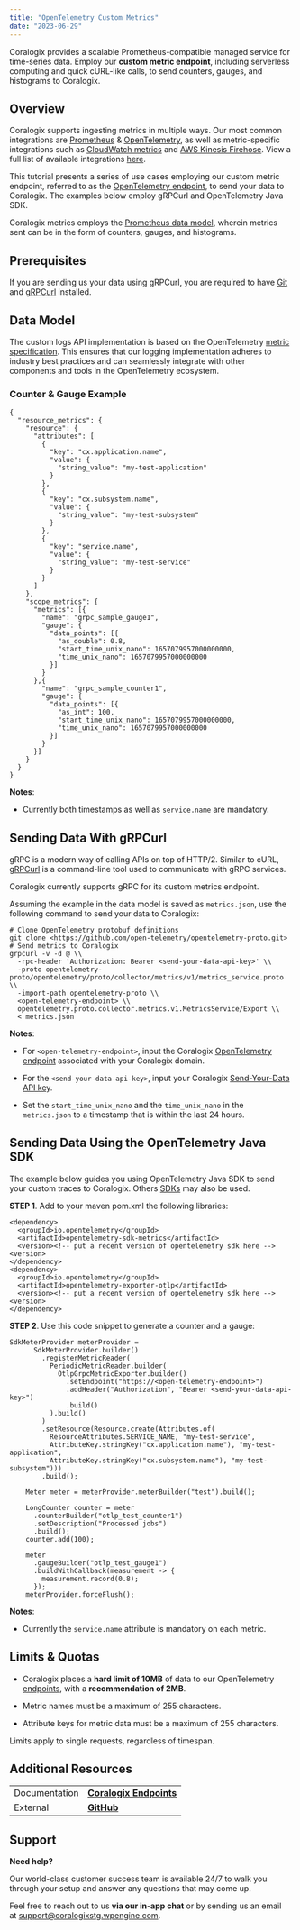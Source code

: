 ```yaml
---
title: "OpenTelemetry Custom Metrics"
date: "2023-06-29"
---
```


Coralogix provides a scalable Prometheus-compatible managed service for time-series data. Employ our **custom metric endpoint**, including serverless computing and quick cURL-like calls, to send counters, gauges, and histograms to Coralogix.

## Overview

Coralogix supports ingesting metrics in multiple ways. Our most common integrations are [Prometheus](https://coralogixstg.wpengine.com/docs/prometheus/) & [OpenTelemetry](https://coralogixstg.wpengine.com/blog/tag/opentelemetry/), as well as metric-specific integrations such as [CloudWatch metrics](https://coralogixstg.wpengine.com/docs/cloudwatch-metrics/) and [AWS Kinesis Firehose](https://coralogixstg.wpengine.com/docs/aws-firehose/). View a full list of available integrations [here](https://coralogixstg.wpengine.com/integrations/).

This tutorial presents a series of use cases employing our custom metric endpoint, referred to as the [OpenTelemetry endpoint](https://coralogixstg.wpengine.com/docs/coralogix-endpoints/), to send your data to Coralogix. The examples below employ gRPCurl and OpenTelemetry Java SDK.

Coralogix metrics employs the [Prometheus data model](https://prometheus.io/docs/concepts/data_model/), wherein metrics sent can be in the form of counters, gauges, and histograms.

## Prerequisites

If you are sending us your data using gRPCurl, you are required to have [Git](https://git-scm.com/) and [gRPCurl](https://github.com/fullstorydev/grpcurl) installed.

## Data Model

The custom logs API implementation is based on the OpenTelemetry [metric specification](https://github.com/open-telemetry/opentelemetry-proto/blob/main/opentelemetry/proto/metrics/v1/metrics.proto). This ensures that our logging implementation adheres to industry best practices and can seamlessly integrate with other components and tools in the OpenTelemetry ecosystem.

### Counter & Gauge Example

```
{
  "resource_metrics": {
    "resource": {
      "attributes": [
        {
          "key": "cx.application.name",
          "value": {
            "string_value": "my-test-application"
          }
        },
        {
          "key": "cx.subsystem.name",
          "value": {
            "string_value": "my-test-subsystem"
          }
        },
        {
          "key": "service.name",
          "value": {
            "string_value": "my-test-service"
          }
        }
      ]
    },
    "scope_metrics": {
      "metrics": [{
        "name": "grpc_sample_gauge1",
        "gauge": {
          "data_points": [{
            "as_double": 0.8,
            "start_time_unix_nano": 1657079957000000000,
            "time_unix_nano": 1657079957000000000
          }]
        }
      },{
        "name": "grpc_sample_counter1",
        "gauge": {
          "data_points": [{
            "as_int": 100,
            "start_time_unix_nano": 1657079957000000000,
            "time_unix_nano": 1657079957000000000
          }]
        }
      }]
    }
  }
}

```

**Notes**:

- Currently both timestamps as well as `service.name` are mandatory.

## Sending Data With gRPCurl

gRPC is a modern way of calling APIs on top of HTTP/2. Similar to cURL, [gRPCurl](https://github.com/fullstorydev/grpcurl) is a command-line tool used to communicate with gRPC services.

Coralogix currently supports gRPC for its custom metrics endpoint.

Assuming the example in the data model is saved as `metrics.json`, use the following command to send your data to Coralogix:

```
# Clone OpenTelemetry protobuf definitions
git clone <https://github.com/open-telemetry/opentelemetry-proto.git>
# Send metrics to Coralogix 
grpcurl -v -d @ \\
  -rpc-header 'Authorization: Bearer <send-your-data-api-key>' \\
  -proto opentelemetry-proto/opentelemetry/proto/collector/metrics/v1/metrics_service.proto \\
  -import-path opentelemetry-proto \\
  <open-telemetry-endpoint> \\
  opentelemetry.proto.collector.metrics.v1.MetricsService/Export \\
  < metrics.json

```

**Notes**:

- For `<open-telemetry-endpoint>`, input the Coralogix [OpenTelemetry endpoint](https://coralogixstg.wpengine.com/docs/coralogix-endpoints/) associated with your Coralogix domain.

- For the `<send-your-data-api-key>`, input your Coralogix [Send-Your-Data API key](https://coralogixstg.wpengine.com/docs/send-your-data-api-key/).

- Set the `start_time_unix_nano` and the `time_unix_nano` in the `metrics.json` to a timestamp that is within the last 24 hours.

## Sending Data Using the OpenTelemetry Java SDK

The example below guides you using OpenTelemetry Java SDK to send your custom traces to Coralogix. Others [SDKs](https://opentelemetry.io/docs/concepts/sdk-configuration/) may also be used.

**STEP 1**. Add to your maven pom.xml the following libraries:

```
<dependency>
  <groupId>io.opentelemetry</groupId>
  <artifactId>opentelemetry-sdk-metrics</artifactId>
  <version><!-- put a recent version of opentelemetry sdk here --><version>
</dependency>
<dependency>
  <groupId>io.opentelemetry</groupId>
  <artifactId>opentelemetry-exporter-otlp</artifactId>
  <version><!-- put a recent version of opentelemetry sdk here --><version>
</dependency>

```

**STEP 2**. Use this code snippet to generate a counter and a gauge:

```
SdkMeterProvider meterProvider =
      SdkMeterProvider.builder()
        .registerMetricReader(
          PeriodicMetricReader.builder(
            OtlpGrpcMetricExporter.builder()
              .setEndpoint("https://<open-telemetry-endpoint>")
              .addHeader("Authorization", "Bearer <send-your-data-api-key>")
              .build()
          ).build()
        )
        .setResource(Resource.create(Attributes.of(
          ResourceAttributes.SERVICE_NAME, "my-test-service",
          AttributeKey.stringKey("cx.application.name"), "my-test-application",
          AttributeKey.stringKey("cx.subsystem.name"), "my-test-subsystem")))
        .build();

    Meter meter = meterProvider.meterBuilder("test").build();

    LongCounter counter = meter
      .counterBuilder("otlp_test_counter1")
      .setDescription("Processed jobs")
      .build();
    counter.add(100);

    meter
      .gaugeBuilder("otlp_test_gauge1")
      .buildWithCallback(measurement -> {
        measurement.record(0.8);
      });
    meterProvider.forceFlush();

```

**Notes**:

- Currently the `service.name` attribute is mandatory on each metric.

## Limits & Quotas

- Coralogix places a **hard limit of 10MB** of data to our OpenTelemetry [endpoints](https://coralogixstg.wpengine.com/docs/coralogix-endpoints/), with a **recommendation of 2MB**.

- Metric names must be a maximum of 255 characters.

- Attribute keys for metric data must be a maximum of 255 characters.

Limits apply to single requests, regardless of timespan.

## Additional Resources

<table><tbody><tr><td>Documentation</td><td><strong><a href="https://coralogixstg.wpengine.com/docs/coralogix-endpoints/">Coralogix Endpoints</a></strong></td></tr><tr><td>External</td><td><a href="https://github.com/coralogix/custom-metrics-examples"><strong>GitHub</strong></a></td></tr></tbody></table>

## Support

**Need help?**

Our world-class customer success team is available 24/7 to walk you through your setup and answer any questions that may come up.

Feel free to reach out to us **via our in-app chat** or by sending us an email at [support@coralogixstg.wpengine.com](mailto:support@coralogixstg.wpengine.com).
